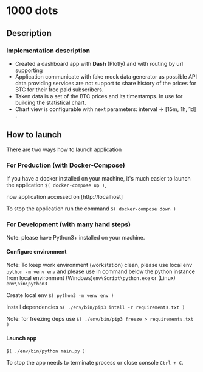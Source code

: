 # 1000 dots

## Description

### Implementation description

- Created a dashboard app with **Dash** (Plotly) and with routing by url supporting
- Application communicate with fake mock data generator as possible API data providing services are not support 
  to share history of the prices for BTC for their free paid subscribers.
- Taken data is a set of the BTC prices and its timestamps. In use for building the statistical chart.
- Chart view is configurable with next parameters: interval => [15m, 1h, 1d] . 

## How to launch

There are two ways how to launch application

### For Production (with Docker-Compose)

If you have a docker installed on your machine, it's much easier to launch the application `$( docker-compose up )`,

now application accessed on [http://localhost]

To stop the application run the command `$( docker-compose down )`

### For Development (with many hand steps)

Note: please have Python3+ installed on your machine. 

#### Configure environment

Note: To keep work environment (workstation) clean, please use local env `python -m venv env` and please use in command below the python instance from local environment (Windows)`env\Script\python.exe` or (Linux) `env\bin\python3`

Create local env `$( python3 -m venv env )`

Install dependencies `$( ./env/bin/pip3 intall -r requirements.txt )`

Note: for freezing deps use `$( ./env/bin/pip3 freeze > requirements.txt )`

#### Launch app

`$( ./env/bin/python main.py )`

To stop the app needs to terminate process or close console `Ctrl + C`.
